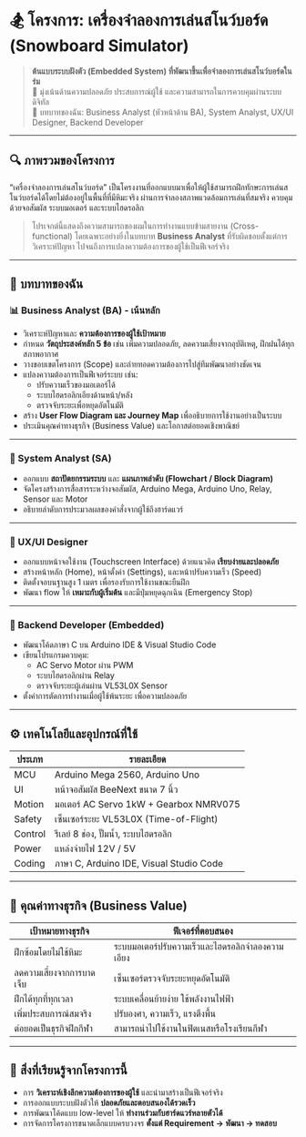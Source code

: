 # 🏂 โครงการ: เครื่องจำลองการเล่นสโนว์บอร์ด (Snowboard Simulator)

> **ต้นแบบระบบฝังตัว (Embedded System) ที่พัฒนาขึ้นเพื่อจำลองการเล่นสโนว์บอร์ดในร่ม**  
> 🎯 มุ่งเน้นด้านความปลอดภัย ประสบการณ์ผู้ใช้ และความสามารถในการควบคุมผ่านระบบดิจิทัล  
> 👤 บทบาทของฉัน: Business Analyst (หัวหน้าด้าน BA), System Analyst, UX/UI Designer, Backend Developer

---

## 🔍 ภาพรวมของโครงการ

“เครื่องจำลองการเล่นสโนว์บอร์ด” เป็นโครงงานที่ออกแบบมาเพื่อให้ผู้ใช้สามารถฝึกทักษะการเล่นสโนว์บอร์ดได้โดยไม่ต้องอยู่ในพื้นที่ที่มีหิมะจริง ผ่านการจำลองสภาพแวดล้อมการเล่นที่สมจริง ควบคุมด้วยจอสัมผัส ระบบมอเตอร์ และระบบไฮดรอลิก

> โปรเจกต์นี้แสดงถึงความสามารถของผมในการทำงานแบบข้ามสายงาน (Cross-functional) โดยเฉพาะอย่างยิ่งในบทบาท **Business Analyst** ที่รับผิดชอบตั้งแต่การวิเคราะห์ปัญหา ไปจนถึงการแปลงความต้องการของผู้ใช้เป็นฟีเจอร์จริง

---

## 👤 บทบาทของฉัน

### 📊 Business Analyst (BA) - **เน้นหลัก**
- วิเคราะห์ปัญหาและ **ความต้องการของผู้ใช้เป้าหมาย**
- กำหนด **วัตถุประสงค์หลัก 5 ข้อ** เช่น เพิ่มความปลอดภัย, ลดความเสี่ยงจากอุบัติเหตุ, ฝึกฝนได้ทุกสภาพอากาศ
- วางขอบเขตโครงการ (Scope) และถ่ายทอดความต้องการไปสู่ทีมพัฒนาอย่างชัดเจน
- แปลงความต้องการเป็นฟีเจอร์ระบบ เช่น:
  - ปรับความเร็วของมอเตอร์ได้
  - ระบบไฮดรอลิกเอียงด้านหน้า/หลัง
  - ตรวจจับระยะเพื่อหยุดอัตโนมัติ
- สร้าง **User Flow Diagram และ Journey Map** เพื่ออธิบายการใช้งานอย่างเป็นระบบ
- ประเมินคุณค่าทางธุรกิจ (Business Value) และโอกาสต่อยอดเชิงพาณิชย์

---

### 🧠 System Analyst (SA)
- ออกแบบ **สถาปัตยกรรมระบบ** และ **แผนภาพลำดับ (Flowchart / Block Diagram)**
- จัดโครงสร้างการสื่อสารระหว่างจอสัมผัส, Arduino Mega, Arduino Uno, Relay, Sensor และ Motor
- อธิบายลำดับการประมวลผลของคำสั่งจากผู้ใช้ถึงฮาร์ดแวร์

---

### 🧪 UX/UI Designer
- ออกแบบหน้าจอใช้งาน (Touchscreen Interface) ด้วยแนวคิด **เรียบง่ายและปลอดภัย**
- สร้างหน้าหลัก (Home), หน้าตั้งค่า (Settings), และหน้าปรับความเร็ว (Speed)
- ติดตั้งจอบนฐานสูง 1 เมตร เพื่อรองรับการใช้งานขณะยืนฝึก
- พัฒนา flow ให้ **เหมาะกับผู้เริ่มต้น** และมีปุ่มหยุดฉุกเฉิน (Emergency Stop)

---

### 🔧 Backend Developer (Embedded)
- พัฒนาโค้ดภาษา C บน Arduino IDE & Visual Studio Code
- เขียนโปรแกรมควบคุม:
  - AC Servo Motor ผ่าน PWM
  - ระบบไฮดรอลิกผ่าน Relay
  - ตรวจจับระยะผู้เล่นผ่าน VL53L0X Sensor
- ตั้งค่าการตัดการทำงานเมื่อผู้ใช้พ้นระยะ เพื่อความปลอดภัย

---

## ⚙️ เทคโนโลยีและอุปกรณ์ที่ใช้

| ประเภท | รายละเอียด |
|--------|-------------|
| MCU    | Arduino Mega 2560, Arduino Uno |
| UI     | หน้าจอสัมผัส BeeNext ขนาด 7 นิ้ว |
| Motion | มอเตอร์ AC Servo 1kW + Gearbox NMRV075 |
| Safety | เซ็นเซอร์ระยะ VL53L0X (Time-of-Flight) |
| Control| รีเลย์ 8 ช่อง, ปั๊มน้ำ, ระบบไฮดรอลิก |
| Power  | แหล่งจ่ายไฟ 12V / 5V |
| Coding | ภาษา C, Arduino IDE, Visual Studio Code |

---

## 🎯 คุณค่าทางธุรกิจ (Business Value)

| เป้าหมายทางธุรกิจ | ฟีเจอร์ที่ตอบสนอง |
|--------------------|---------------------|
| ฝึกซ้อมโดยไม่ใช้หิมะ | ระบบมอเตอร์ปรับความเร็วและไฮดรอลิกจำลองความเอียง |
| ลดความเสี่ยงจากการบาดเจ็บ | เซ็นเซอร์ตรวจจับระยะหยุดอัตโนมัติ |
| ฝึกได้ทุกที่ทุกเวลา | ระบบเคลื่อนย้ายง่าย ใช้พลังงานไฟฟ้า |
| เพิ่มประสบการณ์สมจริง | ปรับองศา, ความเร็ว, แรงตึงพื้น |
| ต่อยอดเป็นธุรกิจฝึกกีฬา | สามารถนำไปใช้งานในฟิตเนสหรือโรงเรียนกีฬา |

---

## 🧩 สิ่งที่เรียนรู้จากโครงการนี้

- การ **วิเคราะห์เชิงลึกความต้องการของผู้ใช้** และนำมาสร้างเป็นฟีเจอร์จริง
- การออกแบบระบบฝังตัวให้ **ปลอดภัยและตอบสนองได้รวดเร็ว**
- การพัฒนาโค้ดแบบ low-level ให้ **ทำงานร่วมกับฮาร์ดแวร์หลายตัวได้**
- การจัดการโครงการขนาดเล็กแบบครบวงจร **ตั้งแต่ Requirement → พัฒนา → ทดสอบ**
